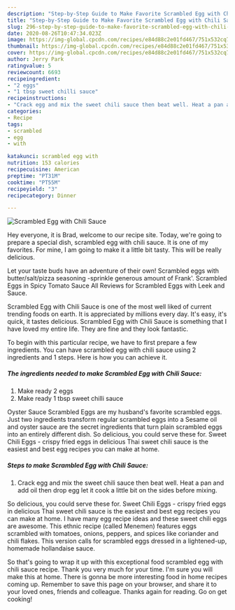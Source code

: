 ```yaml
---
description: "Step-by-Step Guide to Make Favorite Scrambled Egg with Chili Sauce"
title: "Step-by-Step Guide to Make Favorite Scrambled Egg with Chili Sauce"
slug: 296-step-by-step-guide-to-make-favorite-scrambled-egg-with-chili-sauce
date: 2020-08-26T10:47:34.023Z
image: https://img-global.cpcdn.com/recipes/e84d88c2e01fd467/751x532cq70/scrambled-egg-with-chili-sauce-recipe-main-photo.jpg
thumbnail: https://img-global.cpcdn.com/recipes/e84d88c2e01fd467/751x532cq70/scrambled-egg-with-chili-sauce-recipe-main-photo.jpg
cover: https://img-global.cpcdn.com/recipes/e84d88c2e01fd467/751x532cq70/scrambled-egg-with-chili-sauce-recipe-main-photo.jpg
author: Jerry Park
ratingvalue: 5
reviewcount: 6693
recipeingredient:
- "2 eggs"
- "1 tbsp sweet chilli sauce"
recipeinstructions:
- "Crack egg and mix the sweet chili sauce then beat well. Heat a pan and add oil then drop egg let it cook a little bit on the sides before mixing."
categories:
- Recipe
tags:
- scrambled
- egg
- with

katakunci: scrambled egg with 
nutrition: 153 calories
recipecuisine: American
preptime: "PT31M"
cooktime: "PT55M"
recipeyield: "3"
recipecategory: Dinner

---
```



![Scrambled Egg with Chili Sauce](https://img-global.cpcdn.com/recipes/e84d88c2e01fd467/751x532cq70/scrambled-egg-with-chili-sauce-recipe-main-photo.jpg)

Hey everyone, it is Brad, welcome to our recipe site. Today, we're going to prepare a special dish, scrambled egg with chili sauce. It is one of my favorites. For mine, I am going to make it a little bit tasty. This will be really delicious.

Let your taste buds have an adventure of their own! Scrambled eggs with butter/salt/pizza seasoning -sprinkle generous amount of Frank&#39;. Scrambled Eggs in Spicy Tomato Sauce All Reviews for Scrambled Eggs with Leek and Sauce.

Scrambled Egg with Chili Sauce is one of the most well liked of current trending foods on earth. It is appreciated by millions every day. It's easy, it's quick, it tastes delicious. Scrambled Egg with Chili Sauce is something that I have loved my entire life. They are fine and they look fantastic.


To begin with this particular recipe, we have to first prepare a few ingredients. You can have scrambled egg with chili sauce using 2 ingredients and 1 steps. Here is how you can achieve it.

<!--inarticleads1-->

##### The ingredients needed to make Scrambled Egg with Chili Sauce:

1. Make ready 2 eggs
1. Make ready 1 tbsp sweet chilli sauce


Oyster Sauce Scrambled Eggs are my husband&#39;s favorite scrambled eggs. Just two ingredients transform regular scrambled eggs into a Sesame oil and oyster sauce are the secret ingredients that turn plain scrambled eggs into an entirely different dish. So delicious, you could serve these for. Sweet Chili Eggs - crispy fried eggs in delicious Thai sweet chili sauce is the easiest and best egg recipes you can make at home. 

<!--inarticleads2-->

##### Steps to make Scrambled Egg with Chili Sauce:

1. Crack egg and mix the sweet chili sauce then beat well. Heat a pan and add oil then drop egg let it cook a little bit on the sides before mixing.


So delicious, you could serve these for. Sweet Chili Eggs - crispy fried eggs in delicious Thai sweet chili sauce is the easiest and best egg recipes you can make at home. I have many egg recipe ideas and these sweet chili eggs are awesome. This ethnic recipe (called Menemen) features eggs scrambled with tomatoes, onions, peppers, and spices like coriander and chili flakes. This version calls for scrambled eggs dressed in a lightened-up, homemade hollandaise sauce. 

So that's going to wrap it up with this exceptional food scrambled egg with chili sauce recipe. Thank you very much for your time. I'm sure you will make this at home. There is gonna be more interesting food in home recipes coming up. Remember to save this page on your browser, and share it to your loved ones, friends and colleague. Thanks again for reading. Go on get cooking!

